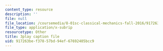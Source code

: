 ```yaml
---
content_type: resource
description: ''
file: null
file_location: /coursemedia/8-01sc-classical-mechanics-fall-2016/917263bef37857bd94ef67692405bcc9_ErlP_SBcA1s.vtt
file_type: application/x-subrip
resourcetype: Other
title: 3play caption file
uid: 917263be-f378-57bd-94ef-67692405bcc9
---
```

